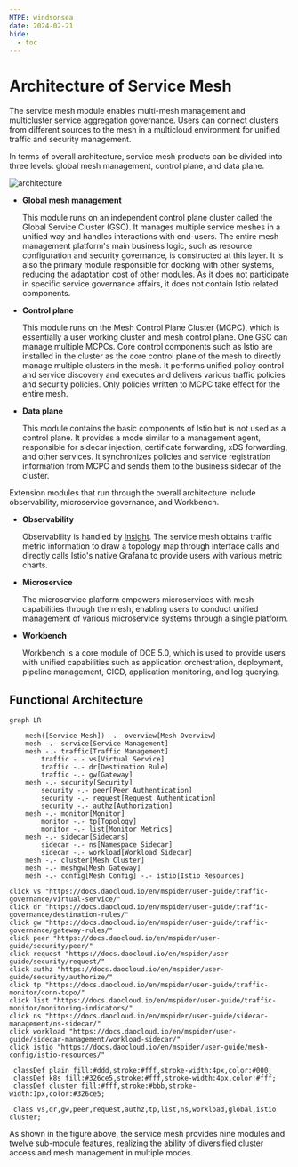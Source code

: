 ```yaml
---
MTPE: windsonsea
date: 2024-02-21
hide:
  - toc
---
```


# Architecture of Service Mesh

The service mesh module enables multi-mesh management and multicluster service aggregation governance.
Users can connect clusters from different sources to the mesh in a multicloud environment for
unified traffic and security management.

In terms of overall architecture, service mesh products can be divided into three levels:
global mesh management, control plane, and data plane.

![architecture](../../images/architecture1.svg)

- **Global mesh management**

    This module runs on an independent control plane cluster called the Global Service Cluster (GSC).
    It manages multiple service meshes in a unified way and handles interactions with end-users.
    The entire mesh management platform's main business logic, such as resource configuration and
    security governance, is constructed at this layer. It is also the primary module responsible
    for docking with other systems, reducing the adaptation cost of other modules. As it does not
    participate in specific service governance affairs, it does not contain Istio related components.

- **Control plane**

    This module runs on the Mesh Control Plane Cluster (MCPC), which is essentially a user working cluster
    and mesh control plane. One GSC can manage multiple MCPCs. Core control components such as Istio are
    installed in the cluster as the core control plane of the mesh to directly manage multiple clusters
    in the mesh. It performs unified policy control and service discovery and executes and delivers various
    traffic policies and security policies. Only policies written to MCPC take effect for the entire mesh.

- **Data plane**

    This module contains the basic components of Istio but is not used as a control plane. It provides
    a mode similar to a management agent, responsible for sidecar injection, certificate forwarding,
    xDS forwarding, and other services. It synchronizes policies and service registration information
    from MCPC and sends them to the business sidecar of the cluster.

Extension modules that run through the overall architecture include observability, microservice governance, and Workbench.

- **Observability**

    Observability is handled by [Insight](../../../insight/intro/index.md). The service mesh obtains
    traffic metric information to draw a topology map through interface calls and directly calls
    Istio's native Grafana to provide users with various metric charts.

- **Microservice**

    The microservice platform empowers microservices with mesh capabilities through the mesh,
    enabling users to conduct unified management of various microservice systems through a single platform.

- **Workbench**

    Workbench is a core module of DCE 5.0, which is used to provide users with unified capabilities
    such as application orchestration, deployment, pipeline management, CICD, application monitoring, and log querying.

## Functional Architecture

```mermaid
graph LR

    mesh([Service Mesh]) -.- overview[Mesh Overview]
    mesh -.- service[Service Management]
    mesh -.- traffic[Traffic Management]
        traffic -.- vs[Virtual Service]
        traffic -.- dr[Destination Rule]
        traffic -.- gw[Gateway]
    mesh -.- security[Security]
        security -.- peer[Peer Authentication]
        security -.- request[Request Authentication]
        security -.- authz[Authorization]
    mesh -.- monitor[Monitor]
        monitor -.- tp[Topology]
        monitor -.- list[Monitor Metrics]
    mesh -.- sidecar[Sidecars]
        sidecar -.- ns[Namespace Sidecar]
        sidecar -.- workload[Workload Sidecar]
    mesh -.- cluster[Mesh Cluster]
    mesh -.- meshgw[Mesh Gateway]
    mesh -.- config[Mesh Config] -.- istio[Istio Resources]

click vs "https://docs.daocloud.io/en/mspider/user-guide/traffic-governance/virtual-service/"
click dr "https://docs.daocloud.io/en/mspider/user-guide/traffic-governance/destination-rules/"
click gw "https://docs.daocloud.io/en/mspider/user-guide/traffic-governance/gateway-rules/"
click peer "https://docs.daocloud.io/en/mspider/user-guide/security/peer/"
click request "https://docs.daocloud.io/en/mspider/user-guide/security/request/"
click authz "https://docs.daocloud.io/en/mspider/user-guide/security/authorize/"
click tp "https://docs.daocloud.io/en/mspider/user-guide/traffic-monitor/conn-topo/"
click list "https://docs.daocloud.io/en/mspider/user-guide/traffic-monitor/monitoring-indicators/"
click ns "https://docs.daocloud.io/en/mspider/user-guide/sidecar-management/ns-sidecar/"
click workload "https://docs.daocloud.io/en/mspider/user-guide/sidecar-management/workload-sidecar/"
click istio "https://docs.daocloud.io/en/mspider/user-guide/mesh-config/istio-resources/"

 classDef plain fill:#ddd,stroke:#fff,stroke-width:4px,color:#000;
 classDef k8s fill:#326ce5,stroke:#fff,stroke-width:4px,color:#fff;
 classDef cluster fill:#fff,stroke:#bbb,stroke-width:1px,color:#326ce5;

 class vs,dr,gw,peer,request,authz,tp,list,ns,workload,global,istio cluster;
```

As shown in the figure above, the service mesh provides nine modules and twelve sub-module features, realizing the ability of diversified cluster access and mesh management in multiple modes.

